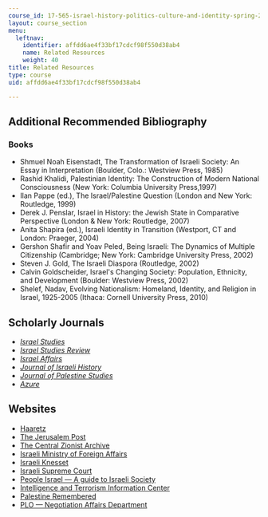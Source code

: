 ```yaml
---
course_id: 17-565-israel-history-politics-culture-and-identity-spring-2011
layout: course_section
menu:
  leftnav:
    identifier: affdd6ae4f33bf17cdcf98f550d38ab4
    name: Related Resources
    weight: 40
title: Related Resources
type: course
uid: affdd6ae4f33bf17cdcf98f550d38ab4

---
```


Additional Recommended Bibliography
-----------------------------------

### Books

*   Shmuel Noah Eisenstadt, The Transformation of Israeli Society: An Essay in Interpretation (Boulder, Colo.: Westview Press, 1985)
*   Rashid Khalidi, Palestinian Identity: The Construction of Modern National Consciousness (New York: Columbia University Press,1997)
*   Ilan Pappe (ed.), The Israel/Palestine Question (London and New York: Routledge, 1999)
*   Derek J. Penslar, Israel in History: the Jewish State in Comparative Perspective (London & New York: Routledge, 2007)
*   Anita Shapira (ed.), Israeli Identity in Transition (Westport, CT and London: Praeger, 2004)
*   Gershon Shafir and Yoav Peled, Being Israeli: The Dynamics of Multiple Citizenship (Cambridge; New York: Cambridge University Press, 2002)
*   Steven J. Gold, The Israeli Diaspora (Routledge, 2002)
*   Calvin Goldscheider, Israel's Changing Society: Population, Ethnicity, and Development (Boulder: Westview Press, 2002)
*   Shelef, Nadav, Evolving Nationalism: Homeland, Identity, and Religion in Israel, 1925-2005 (Ithaca: Cornell University Press, 2010)

Scholarly Journals
------------------

*   [_Israel Studies_](http://muse.jhu.edu/journals/israel_studies/)
*   [_Israel Studies Review_](http://journals.berghahnbooks.com/isr/)
*   [_Israel Affairs_](http://www.tandf.co.uk/journals/titles/13537121.asp)
*   [_Journal of Israeli History_](http://www.tandf.co.uk/journals/titles/13531042.asp)
*   [_Journal of Palestine Studies_](http://jps.ucpress.edu/)
*   [_Azure_](http://www.azure.org.il/)

Websites
--------

*   [Haaretz](http://www.haaretz.com)
*   [The Jerusalem Post](http://www.jpost.com)
*   [The Central Zionist Archive](http://www.zionistarchives.org.il/ZA/pMainE.aspx)
*   [Israeli Ministry of Foreign Affairs](http://www.dsai.ca/projects/the-israeli-ministry-of-foreign-affairs-jerusalem-israel)
*   [Israeli Knesset](http://www.knesset.gov.il/main/eng/home.asp)
*   [Israeli Supreme Court](http://elyon1.court.gov.il/eng/home/index.html)
*   [People Israel — A guide to Israeli Society](http://www.peopleil.org/Default.aspx?sLanguage=en-US)
*   [Intelligence and Terrorism Information Center](http://www.intelligence.org.il/)
*   [Palestine Remembered](http://www.palestineremembered.com/)
*   [PLO — Negotiation Affairs Department](https://www.nad.ps/en)